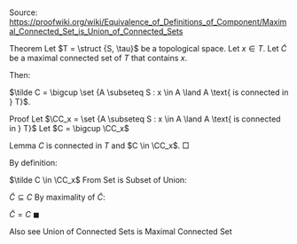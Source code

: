 # 

Source: https://proofwiki.org/wiki/Equivalence_of_Definitions_of_Component/Maximal_Connected_Set_is_Union_of_Connected_Sets



Theorem
Let $T = \struct {S, \tau}$ be a topological space.
Let $x \in T$.
Let $\tilde C$ be a maximal connected set of $T$ that contains $x$.

Then:

$\tilde C = \bigcup \set {A \subseteq S : x \in A \land A \text{ is connected in } T}$.


Proof
Let $\CC_x = \set {A \subseteq S : x \in A \land A \text{ is connected in } T}$
Let $C = \bigcup \CC_x$


Lemma
$C$ is connected in $T$ and $C \in \CC_x$.
$\Box$

By definition:

$\tilde C \in \CC_x$
From Set is Subset of Union:

$\tilde C \subseteq C$
By maximality of $\tilde C$:

$\tilde C = C$
$\blacksquare$


Also see
Union of Connected Sets is Maximal Connected Set




